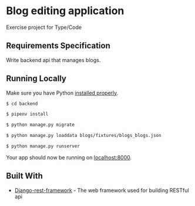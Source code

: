 # Blog editing application

Exercise project for Type/Code

## Requirements Specification

Write backend api that manages blogs.

## Running Locally

Make sure you have Python [installed properly](http://install.python-guide.org).

```sh
$ cd backend

$ pipenv install

$ python manage.py migrate

$ python manage.py loaddata blogs/fixtures/blogs_blogs.json

$ python manage.py runserver
```

Your app should now be running on [localhost:8000](http://localhost:8000/).

## Built With

* [Django-rest-framework](http://www.django-rest-framework.org/) - The web
  framework used for building RESTful api
